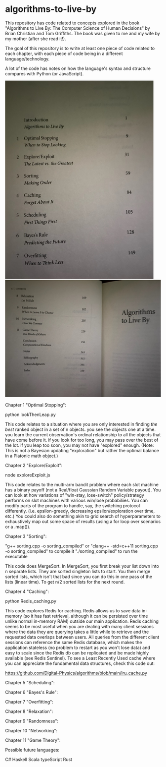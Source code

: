 # algorithms-to-live-by
This repository has code related to concepts explored in the book "Algorithms to Live By: The Computer Science of Human Decisions" by Brian Christian and Tom Griffiths. The book was given to me and my wife by my mother (after she read it!).

The goal of this repository is to write at least one piece of code related to each chapter, with each piece of code being in a different language/technology.

A lot of the code has notes on how the language's syntax and structure compares with Python (or JavaScript).

![chapter listings](img/IMG_5568.jpg)
![chapter listings](img/IMG_5569.jpg)

Chapter 1 "Optimal Stopping": 

python lookThenLeap.py 

This code relates to a situation where you are only interested in finding *the best* ranked object in a set of n objects.
you see the objects one at a time. you learn the current observation's ordinal relationship to all the objects that have come before it.
if you look for too long, you may pass over the best of the lot. if you leap too soon, you may not have "explored" enough. 
(Note: This is not a Bayesian updating "exploration" but rather the optimal balance in a Platonic math object.)

Chapter 2 "Explore/Exploit":

node exploreExploit.js 

This code relates to the multi-arm bandit problem where each slot machine has a binary payoff (not a Real/float Gaussian Random Variable payout).
You can look at how variations of "win-stay, lose-switch" policy/strategy performs on slot machines with various win/lose probabiliies.
You can modify parts of the program to handle, say, the switching protocol differently. (i.e. epsilon-greedy, decreasing epsilon/exploration over time, etc.) You could also do something akin to grid search of hyperparameters to exhaustively map out some space of results (using a for loop over scenarios or a .map()).

Chapter 3 "Sorting":

"g++ sorting.cpp -o sorting_compiled" or "clang++ -std=c++11 sorting.cpp -o sorting_compiled" to compile it 
"./sorting_compiled" to run the executable

This code does MergeSort. In MergeSort, you first break your list down into n separate lists. They are sorted singleton lists to start. 
You then merge sorted lists, which isn't that bad since you can do this in one pass of the lists (linear time). To get n/2 sorted lists for the next round.

Chapter 4 "Caching":

python Redis_caching.py

This code explores Redis for caching. Redis allows us to save data in-memory (so it has fast retrieval, although it can be persisted over time unlike normal in-memory RAM) outside our main application. Redis caching seems to be most useful when you are dealing with many client sessions where the data they are querying takes a little while to retrieve and the requested data overlaps between users. All queries from the different client sessions can reference the same Redis database, which makes the application stateless (no problem to restart as you won't lose data) and easy to scale since the Redis db can be replicated and be made highly available (see Redis Sentinel). To see a Least Recently Used cache where you can appreciate the fundamental data structures, check this code out:

https://github.com/Digital-Physics/algorithms/blob/main/lru_cache.py

Chapter 5 "Scheduling":

Chapter 6 "Bayes's Rule":

Chapter 7 "Overfitting":

Chapter 8 "Relaxation":

Chapter 9 "Randomness":

Chapter 10 "Networking":

Chapter 11 "Game Theory":

Possible future languages:


C#
Haskell
Scala
typeScript
Rust


